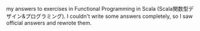 my answers to exercises in Functional Programming in Scala (Scala関数型デザイン&amp;プログラミング). I couldn't write some answers completely, so I saw official answers and rewrote them.
